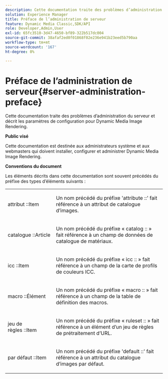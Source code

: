 ```yaml
---
description: Cette documentation traite des problèmes d’administration du serveur et décrit les paramètres de configuration pour Dynamic Media Image Rendering.
solution: Experience Manager
title: Préface de l’administration de serveur
feature: Dynamic Media Classic,SDK/API
role: Developer,Admin,User
exl-id: 65fc3510-3d47-4650-bf89-322b517dc004
source-git-commit: 38afaf2ed0f01868f02e236e941b23eed5b790aa
workflow-type: tm+mt
source-wordcount: '167'
ht-degree: 0%

---
```


# Préface de l’administration de serveur{#server-administration-preface}

Cette documentation traite des problèmes d’administration du serveur et décrit les paramètres de configuration pour Dynamic Media Image Rendering.

**Public visé**

Cette documentation est destinée aux administrateurs système et aux webmasters qui doivent installer, configurer et administrer Dynamic Media Image Rendering.

**Conventions du document**

Les éléments décrits dans cette documentation sont souvent précédés du préfixe des types d’éléments suivants :

<table id="simpletable_E96BA470B3CE4266A9E6ED0440A56C40"> 
 <tr class="strow"> 
  <td class="stentry"> <p>attribut ::Item </p></td> 
  <td class="stentry"> <p>Un nom précédé du préfixe 'attribute ::' fait référence à un attribut de catalogue d’images. </p></td> 
 </tr> 
 <tr class="strow"> 
  <td class="stentry"> <p>catalogue ::Article </p></td> 
  <td class="stentry"> <p>Un nom précédé du préfixe « catalog :: » fait référence à un champ de données de catalogue de matériaux. </p></td> 
 </tr> 
 <tr class="strow"> 
  <td class="stentry"> <p>icc ::Item </p></td> 
  <td class="stentry"> <p>Un nom précédé du préfixe « icc :: » fait référence à un champ de la carte de profils de couleurs ICC. </p></td> 
 </tr> 
 <tr class="strow"> 
  <td class="stentry"> <p>macro ::Élément </p></td> 
  <td class="stentry"> <p>Un nom précédé du préfixe « macro :: » fait référence à un champ de la table de définition des macros. </p></td> 
 </tr> 
 <tr class="strow"> 
  <td class="stentry"> <p>jeu de règles ::Item </p></td> 
  <td class="stentry"> <p>Un nom précédé du préfixe « ruleset :: » fait référence à un élément d’un jeu de règles de prétraitement d’URL. </p></td> 
 </tr> 
 <tr class="strow"> 
  <td class="stentry"> <p>par défaut ::Item </p></td> 
  <td class="stentry"> <p>Un nom précédé du préfixe 'default ::' fait référence à un attribut du catalogue d’images par défaut. </p></td> 
 </tr> 
</table>
